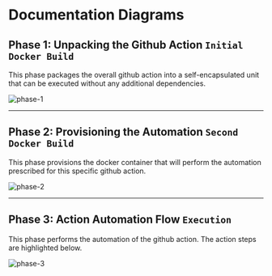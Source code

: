 # Documentation Diagrams

## Phase 1: Unpacking the Github Action `Initial Docker Build`

This phase packages the overall github action into a self-encapsulated unit that can be executed without any additional dependencies.

![phase-1](https://github.com/admiralappsec/springone-github-action/blob/main/diagrams/springone-ga.png)

<hr />

## Phase 2: Provisioning the Automation `Second Docker Build`

This phase provisions the docker container that will perform the automation prescribed for this specific github action.

![phase-2](https://github.com/admiralappsec/springone-github-action/blob/main/diagrams/springone-ga2.png)

<hr />

## Phase 3: Action Automation Flow `Execution`

This phase performs the automation of the github action. The action steps are highlighted below.

![phase-3](https://github.com/admiralappsec/springone-github-action/blob/main/diagrams/springone-ga3.png)
